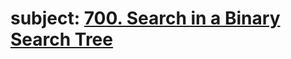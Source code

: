 # subject: <a href="https://leetcode.com/problems/search-in-a-binary-search-tree/description/?envType=study-plan-v2&envId=leetcode-75">700. Search in a Binary Search Tree</a>
